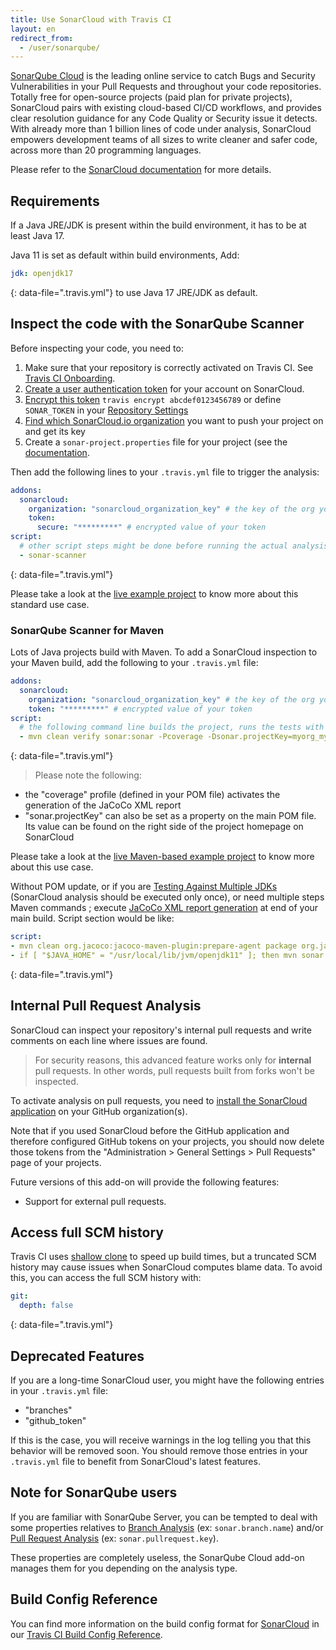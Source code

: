 ```yaml
---
title: Use SonarCloud with Travis CI
layout: en
redirect_from:
  - /user/sonarqube/
---
```


[SonarQube Cloud](https://sonarcloud.io) is the leading online service to catch Bugs and Security Vulnerabilities in your Pull Requests and throughout your code repositories. Totally free for open-source projects (paid plan for private projects), SonarCloud pairs with existing cloud-based CI/CD workflows, and provides clear resolution guidance for any Code Quality or Security issue it detects. With already more than 1 billion lines of code under analysis, SonarCloud empowers development teams of all sizes to write cleaner and safer code, across more than 20 programming languages.

Please refer to the [SonarCloud documentation](https://docs.sonarsource.com/sonarqube-cloud/) for more details.

## Requirements

If a Java JRE/JDK is present within the build environment, it has to be at least Java 17.

Java 11 is set as default within build environments, Add:
```yaml
jdk: openjdk17
```
{: data-file=".travis.yml"}
to use Java 17 JRE/JDK as default.

## Inspect the code with the SonarQube Scanner

Before inspecting your code, you need to:

1. Make sure that your repository is correctly activated on Travis CI. See [Travis CI Onboarding](/user/onboarding/).
2. [Create a user authentication token](https://sonarcloud.io/account/security) for your account on SonarCloud.
3. [Encrypt this token](/user/encryption-keys/#usage) `travis encrypt abcdef0123456789` or define `SONAR_TOKEN` in your [Repository Settings](/user/environment-variables/#defining-variables-in-repository-settings)
4. [Find which SonarCloud.io organization](https://sonarcloud.io/account/organizations) you want to push your project on and get its key
5. Create a `sonar-project.properties` file for your project (see the [documentation](https://docs.sonarsource.com/sonarqube-server/latest/analyzing-source-code/scanners/sonarscanner/).

Then add the following lines to your `.travis.yml` file to trigger the analysis:

```yaml
addons:
  sonarcloud:
    organization: "sonarcloud_organization_key" # the key of the org you chose at step #3
    token:
      secure: "*********" # encrypted value of your token
script:
  # other script steps might be done before running the actual analysis
  - sonar-scanner
```
{: data-file=".travis.yml"}

Please take a look at the [live example project](https://github.com/SonarSource/sq-com_example_standard-sqscanner-travis) to know more about this standard use case.

### SonarQube Scanner for Maven

Lots of Java projects build with Maven. To add a SonarCloud inspection to your Maven build, add the following to your `.travis.yml` file:

```yaml
addons:
  sonarcloud:
    organization: "sonarcloud_organization_key" # the key of the org you chose at step #3
    token: "*********" # encrypted value of your token
script:
  # the following command line builds the project, runs the tests with coverage, and then executes the SonarCloud analysis
  - mvn clean verify sonar:sonar -Pcoverage -Dsonar.projectKey=myorg_myrepo
```
{: data-file=".travis.yml"}

> Please note the following:
- the "coverage" profile (defined in your POM file) activates the generation of the JaCoCo XML report
- "sonar.projectKey" can also be set as a property on the main POM file. Its value can be found on the right side of the project homepage on SonarCloud

Please take a look at the [live Maven-based example project](https://github.com/SonarSource/sq-com_example_java-maven-travis) to know more about this use case.

Without POM update, or if you are [Testing Against Multiple JDKs](/user/languages/java/#testing-against-multiple-jdks) (SonarCloud analysis should be executed only once), or need multiple steps Maven commands ; execute [JaCoCo XML report generation](https://www.eclemma.org/jacoco/trunk/doc/report-mojo.html) at end of your main build. Script section would be like:

```yaml
script:
- mvn clean org.jacoco:jacoco-maven-plugin:prepare-agent package org.jacoco:jacoco-maven-plugin:report
- if [ "$JAVA_HOME" = "/usr/local/lib/jvm/openjdk11" ]; then mvn sonar:sonar; fi
```
{: data-file=".travis.yml"}

## Internal Pull Request Analysis

SonarCloud can inspect your repository's internal pull requests and write comments on each line where issues are found.

> For security reasons, this advanced feature works only for **internal** pull requests. In other words, pull requests built from forks won't be inspected.

To activate analysis on pull requests, you need to [install the SonarCloud application](https://github.com/apps/sonarcloud) on your GitHub organization(s).

Note that if you used SonarCloud before the GitHub application and therefore configured GitHub tokens on your projects, you should now delete those tokens from the "Administration > General Settings > Pull Requests" page of your projects.

Future versions of this add-on will provide the following features:

- Support for external pull requests.

## Access full SCM history

Travis CI uses [shallow clone](https://docs.travis-ci.com/user/customizing-the-build/#git-clone-depth) to speed up build times, but a truncated SCM history may cause issues when SonarCloud computes blame data. To avoid this, you can access the full SCM history with:

```yaml
git:
  depth: false
```
{: data-file=".travis.yml"}

## Deprecated Features

If you are a long-time SonarCloud user, you might have the following entries in your `.travis.yml` file:
- "branches"
- "github_token"

If this is the case, you will receive warnings in the log telling you that this behavior will be removed soon. You should remove those entries in your `.travis.yml` file to benefit from SonarCloud's latest features.

## Note for SonarQube users

If you are familiar with SonarQube Server, you can be tempted to deal with some properties relatives to [Branch Analysis](https://docs.sonarsource.com/sonarqube-server/latest/analyzing-source-code/branch-analysis/setting-up-the-branch-analysis/) (ex: `sonar.branch.name`) and/or [Pull Request Analysis](https://docs.sonarsource.com/sonarqube-server/latest/analyzing-source-code/pull-request-analysis/setting-up-the-pull-request-analysis/) (ex: `sonar.pullrequest.key`).

These properties are completely useless, the SonarQube Cloud add-on manages them for you depending on the analysis type.

## Build Config Reference

You can find more information on the build config format for [SonarCloud](https://config.travis-ci.com/ref/job/addons/sonarcloud) in our [Travis CI Build Config Reference](https://config.travis-ci.com/).

